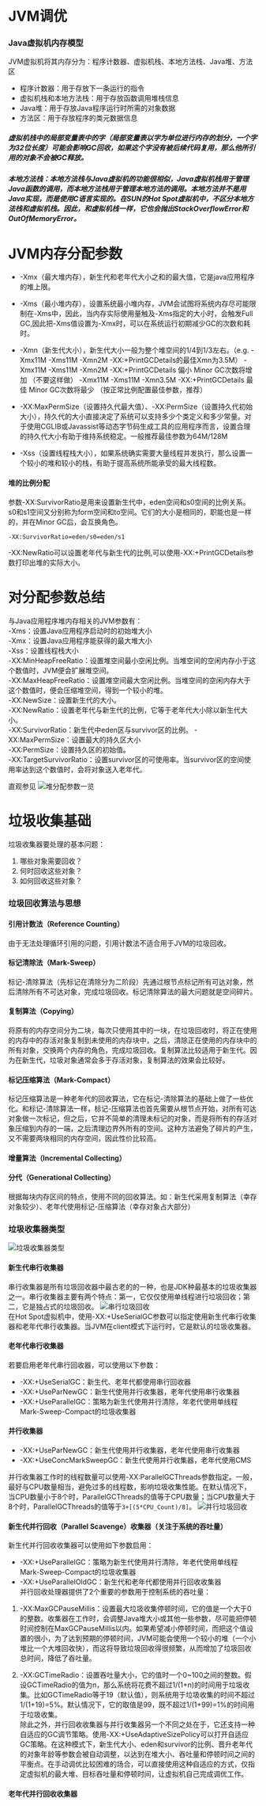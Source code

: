 # JVM调优
### Java虚拟机内存模型  
JVM虚拟机将其内存分为：程序计数器、虚拟机栈、本地方法栈、Java堆、方法区  
* 程序计数器：用于存放下一条运行的指令
* 虚拟机栈和本地方法栈：用于存放函数调用堆栈信息
* Java堆：用于存放Java程序运行时所需的对象数据
* 方法区：用于存放程序的类元数据信息


##### 虚拟机栈中的局部变量表中的字（局部变量表以字为单位进行内存的划分，一个字为32位长度）可能会影响GC回收，如果这个字没有被后续代码复用，那么他所引用的对象不会被GC释放。  

##### 本地方法栈：本地方法栈与Java虚拟机的功能很相似，Java虚拟机栈用于管理Java函数的调用，而本地方法栈用于管理本地方法的调用。本地方法并不是用Java实现，而是使用C语言实现的。在SUN的Hot Spot虚拟机中，不区分本地方法栈和虚拟机栈。因此，和虚拟机栈一样，它也会抛出StackOverflowError和OutOfMemoryError。

# JVM内存分配参数  
* -Xmx（最大堆内存），新生代和老年代大小之和的最大值，它是java应用程序的堆上限。

* -Xms（最小堆内存），设置系统最小堆内存，JVM会试图将系统内存尽可能限制在-Xms中，因此，当内存实际使用量触及-Xms指定的大小时，会触发Full GC,因此把-Xms值设置为-Xmx时，可以在系统运行初期减少GC的次数和耗时。

* -Xmn（新生代大小），新生代大小一般为整个堆空间的1/4到1/3左右。（e.g. -Xmx11M -Xms11M -Xmn2M -XX:+PrintGCDetails的最佳Xmn为3.5M）
-Xmx11M -Xms11M -Xmn2M -XX:+PrintGCDetails 偏小  Minor GC次数将增加  （不要这样做）
-Xmx11M -Xms11M -Xmn3.5M -XX:+PrintGCDetails 最佳  Minor GC次数将最少 （按正常比例配置最佳参数，推荐）

* -XX:MaxPermSize（设置持久代最大值）、-XX:PermSize（设置持久代初始大小），持久代的大小直接决定了系统可以支持多少个类定义和多少常量。对于使用CGLIB或Javassist等动态字节码生成工具的应用程序而言，设置合理的持久代大小有助于维持系统稳定。一般推荐最佳参数为64M/128M

* -Xss（设置线程栈大小），如果系统确实需要大量线程并发执行，那么设置一个较小的堆和较小的栈，有助于提高系统所能承受的最大线程数。

#### 堆的比例分配  
参数-XX:SurvivorRatio是用来设置新生代中，eden空间和s0空间的比例关系。s0和s1空间又分别称为form空间和to空间。它们的大小是相同的，职能也是一样的，并在Minor GC后，会互换角色。  
```
-XX:SurvivorRatio=eden/s0=eden/s1
```
-XX:NewRatio可以设置老年代与新生代的比例,可以使用-XX:+PrintGCDetails参数打印出堆的实际大小。


# 对分配参数总结  
与Java应用程序堆内存相关的JVM参数有：  
-Xms：设置Java应用程序启动时的初始堆大小  
-Xmx：设置Java应用程序能获得的最大堆大小  
-Xss：设置线程栈大小  
-XX:MinHeapFreeRatio：设置堆空间最小空闲比例。当堆空间的空闲内存小于这个数值时，JVM便会扩展堆空间。  
-XX:MaxHeapFreeRatio：设置堆空间最大空闲比例。当堆空间的空闲内存大于这个数值时，便会压缩堆空间，得到一个较小的堆。  
-XX:NewSize：设置新生代的大小。  
-XX:NewRatio：设置老年代与新生代的比例，它等于老年代大小除以新生代大小。  
-XX:SurvivorRatio：新生代中eden区与survivor区的比例。
-XX:MaxPermSize：设置最大的持久区大小  
-XX:PermSize：设置持久区的初始值。  
-XX:TargetSurvivorRatio：设置survivor区的可使用率。当survivor区的空间使用率达到这个数值时，会将对象送入老年代。 

直观参见  ![堆分配参数一览][001]

# 垃圾收集基础  

垃圾收集器要处理的基本问题：  
1. 哪些对象需要回收？
2. 何时回收这些对象？
3. 如何回收这些对象？

### 垃圾回收算法与思想  
#### 引用计数法（Reference Counting）  
由于无法处理循环引用的问题，引用计数法不适合用于JVM的垃圾回收。  

#### 标记清除法（Mark-Sweep）  
标记-清除算法（先标记在清除分为二阶段）先通过根节点标记所有可达对象，然后清除所有不可达对象，完成垃圾回收。标记清除算法的最大问题就是空间碎片。  

#### 复制算法（Copying）  
将原有的内存空间分为二块，每次只使用其中的一块，在垃圾回收时，将正在使用的内存中的存活对象复制到未使用的内存块中，之后，清除正在使用的内存块中的所有对象，交换两个内存的角色，完成垃圾回收。复制算法比较适用于新生代。因为在新生代，垃圾对象通常会多于存活对象，复制算法的效果会比较好。

#### 标记压缩算法（Mark-Compact）  
标记压缩算法是一种老年代的回收算法，它在标记-清除算法的基础上做了一些优化。和标记-清除算法一样，标记-压缩算法也首先需要从根节点开始，对所有可达对象做一次标记，但之后，它并不简单的清理未标记的对象，而是将所有的存活对象压缩到内存的一端，之后清理边界外所有的空间。这种方法避免了碎片的产生，又不需要两块相同的内存空间，因此性价比较高。  

#### 增量算法（Incremental Collecting）
  
#### 分代（Generational Collecting）  
根据每块内存区间的特点，使用不同的回收算法。如：新生代采用复制算法（幸存对象较少）、老年代使用标记-压缩算法（幸存对象占大部分）

### 垃圾收集器类型  
![垃圾收集器类型][002]

#### 新生代串行收集器  
串行收集器是所有垃圾回收器中最古老的的一种，也是JDK种最基本的垃圾收集器之一。串行收集器主要有两个特点：第一，它仅仅使用单线程进行垃圾回收；第二，它是独占式的垃圾回收。
![串行垃圾回收][003]  
在Hot Spot虚拟机中，使用-XX:+UseSerialGC参数可以指定使用新生代串行收集器和老年代串行收集器。当JVM在client模式下运行时，它是默认的垃圾收集器。

#### 老年代串行收集器  
若要启用老年代串行回收器，可以使用以下参数：  
* -XX:+UseSerialGC：新生代、老年代都使用串行回收器
* -XX:+UseParNewGC：新生代使用并行收集器，老年代使用串行收集器
* -XX:+UseParallelGC：策略为新生代使用并行清除，年老代使用单线程Mark-Sweep-Compact的垃圾收集器

#### 并行收集器  
* -XX:+UseParNewGC：新生代使用并行收集器，老年代使用串行收集器
* -XX:+UseConcMarkSweepGC：新生代使用并行收集器，老年代使用CMS  

并行收集器工作时的线程数量可以使用-XX:ParallelGCThreads参数指定。一般，最好与CPU数量相当，避免过多的线程数，影响垃圾收集性能。在默认情况下，当CPU数量小于8个时，ParallelGCThreads的值等于CPU数量；当CPU数量大于8个时，ParallelGCThreads的值等于```3+[(5*CPU_Count)/8]```。
![并行垃圾回收][004] 


#### 新生代并行回收（Parallel Scavenge）收集器（关注于系统的吞吐量）   
新生代并行回收收集器可以使用如下参数启用：  
* -XX:+UseParallelGC：策略为新生代使用并行清除，年老代使用单线程Mark-Sweep-Compact的垃圾收集器  
* -XX:+UseParallelOldGC：新生代和老年代都使用并行回收收集器  
并行回收处理器提供了2个重要的参数用于控制系统的吞吐量：  
1. -XX:MaxGCPauseMillis：设置最大垃圾收集停顿时间，它的值是一个大于0的整数。收集器在工作时，会调整Java堆大小或其他一些参数，尽可能把停顿时间控制在MaxGCPauseMillis以内。如果希望减小停顿时间，而把这个值设置的很小，为了达到预期的停顿时间，JVM可能会使用一个较小的堆（一个小堆比一个大堆回收快），而这将导致垃圾回收得很频繁，从而增加了垃圾回收总时间，降低了吞吐量。

2. -XX:GCTimeRadio：设置吞吐量大小，它的值时一个0~100之间的整数。假设GCTimeRadio的值为n，那么系统将花费不超过1/(1+n)的时间用于垃圾收集。比如GCTimeRadio等于19（默认值），则系统用于垃圾收集的时间不超过1/(1+19)=5%。默认情况下，它的取值是99，既不超过1/(1+99)=1%的时间用于垃圾收集。  
除此之外，并行回收收集器与并行收集器另一个不同之处在于，它还支持一种自适应的GC调节策略。使用-XX:+UseAdaptiveSizePolicy可以打开自适应GC策略。在这种模式下，新生代大小、eden和survivor的比例、晋升老年代的对象年龄等参数会被自动调整，以达到在堆大小、吞吐量和停顿时间之间的平衡点。在手动调优比较困难的场合，可以直接使用这种自适应的方式，仅指定虚拟机的最大堆、目标吞吐量和停顿时间，让虚拟机自己完成调优工作。

#### 老年代并行回收收集器  










[001]:./堆分配参数一览.png '图形化堆分配参数的含义'
[002]:./垃圾收集器的分类.png '垃圾收集器按不同角度的分类'
[003]:./串行回收示意图.png '串行收集器工作示意图'
[004]:./新生代并行收集器示意图.png '新生代并行收集器示意图'